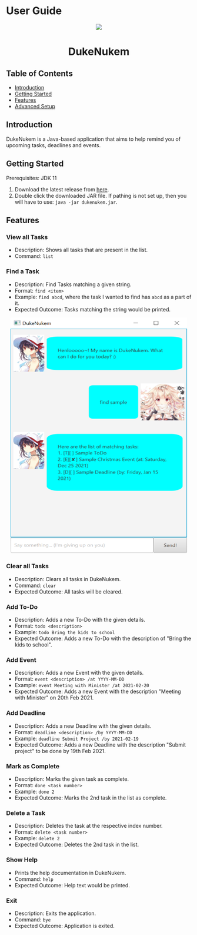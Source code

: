 # User Guide

<p align="center"><img src="https://soonkeatneo.github.io/ip/Ui.png"/></p>
<h1 align="center">DukeNukem</h1>

## Table of Contents
* [Introduction](#introduction)
* [Getting Started](#getting-started)
* [Features](#features)
* [Advanced Setup](#advanced-setup)

## Introduction

DukeNukem is a Java-based application that aims to help remind you of upcoming tasks, deadlines and events.

## Getting Started

Prerequisites: JDK 11

1. Download the latest release from [here](https://github.com/SoonKeatNeo/ip/releases/). 
1. Double click the downloaded JAR file. If pathing is not set up, then you will have to use: `java -jar dukenukem.jar`.

## Features

### View all Tasks
* Description: Shows all tasks that are present in the list.
* Command: `list`

### Find a Task
* Description: Find Tasks matching a given string.
* Format: `find <item>`
* Example: `find abcd`, where the task I wanted to find has `abcd` as a part of it.
* Expected Outcome: Tasks matching the string would be printed.
<p align="center">
<img height="640" width="480" src="find.png" />
</p>

### Clear all Tasks
* Description: Clears all tasks in DukeNukem.
* Command: `clear`
* Expected Outcome: All tasks will be cleared.

### Add To-Do
* Description: Adds a new To-Do with the given details.
* Format: `todo <description>`
* Example: `todo Bring the kids to school`
* Expected Outcome: Adds a new To-Do with the description of "Bring the kids to school".
<p align="center">

</p>

### Add Event
* Description: Adds a new Event with the given details.
* Format: `event <description> /at YYYY-MM-DD`
* Example: `event Meeting with Minister /at 2021-02-20`
* Expected Outcome: Adds a new Event with the description "Meeting with Minister" on 20th Feb 2021.
<p align="center">

</p>

### Add Deadline
* Description: Adds a new Deadline with the given details.
* Format: `deadline <description> /by YYYY-MM-DD`
* Example: `deadline Submit Project /by 2021-02-19`
* Expected Outcome: Adds a new Deadline with the description "Submit project" to be done by 19th Feb 2021.
<p align="center">

</p>


### Mark as Complete
* Description: Marks the given task as complete.
* Format: `done <task number>`
* Example: `done 2`
* Expected Outcome: Marks the 2nd task in the list as complete.
<p align="center">

</p>

### Delete a Task
* Description: Deletes the task at the respective index number.
* Format: `delete <task number>`
* Example: `delete 2`
* Expected Outcome: Deletes the 2nd task in the list.
<p align="center">

</p>

### Show Help
* Prints the help documentation in DukeNukem.
* Command: `help`
* Expected Outcome: Help text would be printed.

### Exit
* Description: Exits the application.
* Command: `bye`
* Expected Outcome: Application is exited.
